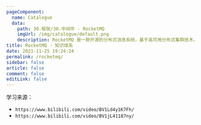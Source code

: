 ```yaml
---
pageComponent: 
  name: Catalogue
  data: 
    path: 30.框架/30.中间件 - RocketMQ
    imgUrl: /img/catalogue/default.png
    description: RocketMQ 是一款开源的分布式消息系统，基于高可用分布式集群技术，提供低延时的、高可靠的消息发布与订阅服务。
title: RocketMQ - 知识体系
date: 2021-11-25 19:24:24
permalink: /rocketmq/
sidebar: false
article: false
comment: false
editLink: false
---
```



学习来源：

- `https://www.bilibili.com/video/BV1Ld4y1K7Fh/`
- `https://www.bilibili.com/video/BV1jL41187ny/`

